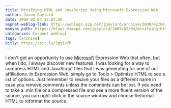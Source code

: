 ```yaml
---
title: Minifying HTML and JavaScript Using Microsoft Expression Web
author: Jason Gaylord
date: 2009-02-04 15:07:00
aspnet-weblog-link: http://weblogs.asp.net/jgaylord/archive/2009/02/04/minifying-html-and-javascript-using-microsoft-expression-web.aspx
msmvps_path: https://blogs.msmvps.com/jgaylord/2009/02/04/minifying-html-and-javascript-using-microsoft-expression-web/
categories: [aspnet-weblog]
tags: [archive]
bitly: https://bit.ly/3ggIsfh
---
```


I don't get an opportunity to use [Microsoft](http://microsoft.com/) Expression Web that often, but when I do, I always discover new features. I was looking for a way to compress HTML and JavaScript files that I was generating for one of our affiliations. In Expression Web, simply go to Tools > Optimize HTML to see a list of options. Just remember to resave your files as a different name in case you remove comments unless the comments can be lost. If you need to take a .min file or a compressed file and see a more fluent version of the source, you can right-click in the source window and choose Reformat HTML to reformat the source.